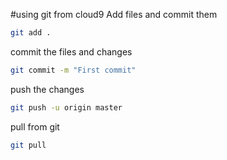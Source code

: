 #using git from cloud9
Add files and commit them 
```sh 
git add . 
```
commit the files and changes 
```sh 
git commit -m "First commit"
```
push the changes 
```sh 
git push -u origin master
```
pull from git 
```sh 
git pull
```